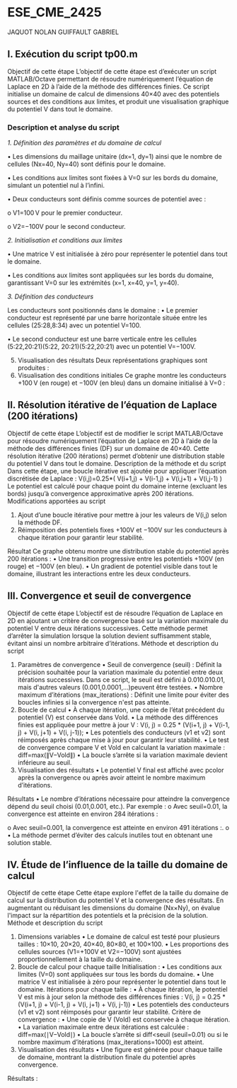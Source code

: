 # ESE_CME_2425
JAQUOT NOLAN GUIFFAULT GABRIEL
## I.	Exécution du script tp00.m
Objectif de cette étape
L’objectif de cette étape est d’exécuter un script MATLAB/Octave permettant de résoudre numériquement l’équation de Laplace en 2D à l’aide de la méthode des différences finies. Ce script initialise un domaine de calcul de dimensions 40×40 avec des potentiels sources et des conditions aux limites, et produit une visualisation graphique du potentiel V dans tout le domaine.
### Description et analyse du script
_1. Définition des paramètres et du domaine de calcul_

•	Les dimensions du maillage unitaire  (dx=1, dy=1) ainsi que le nombre de cellules (Nx=40, Ny=40) sont définis pour le domaine.

•	Les conditions aux limites sont fixées à V=0 sur les bords du domaine, simulant un potentiel nul à l’infini.

•	Deux conducteurs sont définis comme sources de potentiel avec :

 o	V1=100 V pour le premier conducteur.
 
 o	V2=−100V pour le second conducteur.
 
_2. Initialisation et conditions aux limites_

•	Une matrice V est initialisée à zéro pour représenter le potentiel dans tout le domaine.

•	Les conditions aux limites sont appliquées sur les bords du domaine, garantissant V=0 sur les extrémités (x=1, x=40, y=1, y=40).

_3. Définition des conducteurs_
   
Les conducteurs sont positionnés dans le domaine :
•	Le premier conducteur est représenté par une barre horizontale située entre les cellules (25:28,8:34) avec un potentiel V=100.

•	Le second conducteur est une barre verticale entre les cellules (5:22,20:21)(5:22, 20:21)(5:22,20:21) avec un potentiel V=−100V.









5. Visualisation des résultats
Deux représentations graphiques sont produites :
 1.	Visualisation des conditions initiales
 Ce graphe montre les conducteurs +100 V (en rouge) et −100V (en bleu) dans un domaine initialisé à V=0 :
 















## II.	Résolution itérative de l’équation de Laplace (200 itérations)
Objectif de cette étape
L’objectif est de modifier le script MATLAB/Octave pour résoudre numériquement l’équation de Laplace en 2D à l’aide de la méthode des différences finies (DF) sur un domaine de 40×40. Cette résolution itérative (200 itérations) permet d’obtenir une distribution stable du potentiel V dans tout le domaine.
Description de la méthode et du script
Dans cette étape, une boucle itérative est ajoutée pour appliquer l’équation discrétisée de Laplace :
V(i,j)=0.25*( V(i+1,j) + V(i-1,j) + V(i,j+1) + V(i,j-1) )
Le potentiel est calculé pour chaque point du domaine interne (excluant les bords) jusqu’à convergence approximative après 200 itérations.
Modifications apportées au script
1.	Ajout d’une boucle itérative pour mettre à jour les valeurs de V(i,j) selon la méthode DF.
2.	Réimposition des potentiels fixes +100V et −100V sur les conducteurs à chaque itération pour garantir leur stabilité.

Résultat
Ce graphe obtenu montre une distribution stable du potentiel après 200 itérations :
•	Une transition progressive entre les potentiels +100V (en rouge) et −100V (en bleu).
•	Un gradient de potentiel visible dans tout le domaine, illustrant les interactions entre les deux conducteurs.
 

## III.	Convergence et seuil de convergence
Objectif de cette étape
L’objectif est de résoudre l’équation de Laplace en 2D en ajoutant un critère de convergence basé sur la variation maximale du potentiel V entre deux itérations successives. Cette méthode permet d’arrêter la simulation lorsque la solution devient suffisamment stable, évitant ainsi un nombre arbitraire d’itérations.
Méthode et description du script
1. Paramètres de convergence
•	Seuil de convergence (seuil) : Définit la précision souhaitée pour la variation maximale du potentiel entre deux itérations successives. Dans ce script, le seuil est défini à 0.010.010.01, mais d'autres valeurs (0.001,0.0001,…)peuvent être testées.
•	Nombre maximum d’itérations (max_iterations) : Définit une limite pour éviter des boucles infinies si la convergence n'est pas atteinte.
2. Boucle de calcul
•	À chaque itération, une copie de l’état précédent du potentiel (V) est conservée dans Vold.
•	La méthode des différences finies est appliquée pour mettre à jour 
V : V(i, j) = 0.25 * (V(i+1, j) + V(i-1, j) + V(i, j+1) + V(i, j-1));
•	Les potentiels des conducteurs (v1 et v2) sont réimposés après chaque mise à jour pour garantir leur stabilité.
•	Le test de convergence compare V et Vold en calculant la variation maximale : diff=max(∥V−Vold∥)
•	La boucle s’arrête si la variation maximale devient inférieure au seuil.
3. Visualisation des résultats
•	Le potentiel V final est affiché avec pcolor après la convergence ou après avoir atteint le nombre maximum d’itérations.









Résultats 
•	Le nombre d’itérations nécessaire pour atteindre la convergence dépend du seuil choisi (0.01,0.001, etc.). Par exemple :
o	Avec seuil=0.01, la convergence est atteinte en environ 284 itérations :
 
o	Avec seuil=0.001, la convergence est atteinte en environ 491 itérations :.
o	 
•	La méthode permet d’éviter des calculs inutiles tout en obtenant une solution stable.










## IV.	Étude de l’influence de la taille du domaine de calcul
Objectif de cette étape
Cette étape explore l'effet de la taille du domaine de calcul sur la distribution du potentiel V et la convergence des résultats. En augmentant ou réduisant les dimensions du domaine (Nx×Ny), on évalue l'impact sur la répartition des potentiels et la précision de la solution.
Méthode et description du script
1. Dimensions variables
•	Le domaine de calcul est testé pour plusieurs tailles : 10×10, 20×20, 40×40, 80×80, et 100×100.
•	Les proportions des cellules sources (V1=+100V et V2=−100V) sont ajustées proportionnellement à la taille du domaine.
2. Boucle de calcul pour chaque taille
Initialisation :
•	Les conditions aux limites (V=0) sont appliquées sur tous les bords du domaine.
•	Une matrice V est initialisée à zéro pour représenter le potentiel dans tout le domaine.
Itérations pour chaque taille :
•	À chaque itération, le potentiel V est mis à jour selon la méthode des différences finies : 
V(i, j) = 0.25 * (V(i+1, j) + V(i-1, j) + V(i, j+1) + V(i, j-1))
•	Les potentiels des conducteurs (v1 et v2) sont réimposés pour garantir leur stabilité.
Critère de convergence :
•	Une copie de V (Vold) est conservée à chaque itération.
•	La variation maximale entre deux itérations est calculée : diff=max(∣V−Vold∣)
•	La boucle s’arrête si diff<seuil (seuil=0.01) ou si le nombre maximum d’itérations (max_iterations=1000) est atteint.
3. Visualisation des résultats
•	Une figure est générée pour chaque taille de domaine, montrant la distribution finale du potentiel après convergence.






Résultats : 

